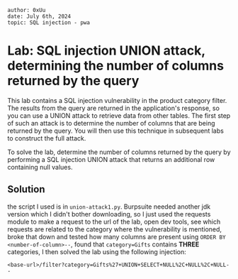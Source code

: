 ```
author: 0xUu
date: July 6th, 2024
topic: SQL injection - pwa
```


# Lab: SQL injection UNION attack, determining the number of columns returned by the query

This lab contains a SQL injection vulnerability in the product category filter. The results from the query are returned in the application's response, so you can use a UNION attack to retrieve data from other tables. The first step of such an attack is to determine the number of columns that are being returned by the query. You will then use this technique in subsequent labs to construct the full attack.

To solve the lab, determine the number of columns returned by the query by performing a SQL injection UNION attack that returns an additional row containing null values.

## Solution

the script I used is in `union-attack1.py`. Burpsuite needed another jdk version
which I didn't bother downloading, so I just used the requests module to make a request
to the url of the lab, open dev tools, see which requests are related to the category
where the vulnerability is mentioned, broke that down and tested how many columns
are present using `ORDER BY <number-of-column>--`, found that `category=Gifts`
contains **THREE** categories, I then solved the lab using the following injection:

```
<base-url>/filter?category=Gifts%27+UNION+SELECT+NULL%2C+NULL%2C+NULL--
```
